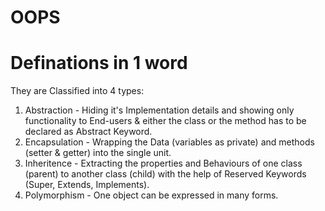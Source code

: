 # OOPS
# Definations in 1 word
They are Classified into 4 types:
1. Abstraction - Hiding it's Implementation details and showing only functionality to End-users & either the class or the method has to be declared as Abstract Keyword.
2. Encapsulation - Wrapping the Data (variables as private) and methods (setter & getter) into the single unit.
3. Inheritence - Extracting the properties and Behaviours of one class (parent) to another class (child) with the help of Reserved Keywords (Super, Extends, Implements).
4. Polymorphism - One object can be expressed in many forms.
